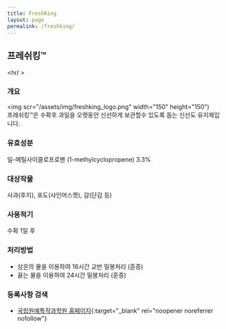 ```yaml
---
title: FreshKing
layout: page
permalink: /freshking/
---
```



## 프레쉬킹&trade;
<hr/ >

### 개요
<img scr="/assets/img/freshking_logo.png" width="150" height="150")<br>
프레쉬킹&trade;은 수확후 과일을 오랫동안 신선하게 보관할수 있도록 돕는 신선도 유지제입니다.

### 유효성분

일-메틸사이클로프로펜 (1-methylcyclopropene) 3.3%

### 대상작물

사과(후지), 포도(샤인머스켓), 감(단감 등)

### 사용적기

수확 1일 후

### 처리방법

- 상온의 물을 이용하여 16시간 교반 밀봉처리 (훈증)
- 끓는 물을 이용하여 24시간 밀봉처리 (훈증)

###  등록사항 검색
- [국립원예특작과학원 홈페이지](https://www.nihhs.go.kr/usr/farmer/selectPesticideList.do?pestiBrandName=%22%ED%94%84%EB%A0%88%EC%89%AC%ED%82%B9%22 "국립원예특작과학원 홈페이지"){:target="_blank" rel="noopener noreferrer nofollow"}
